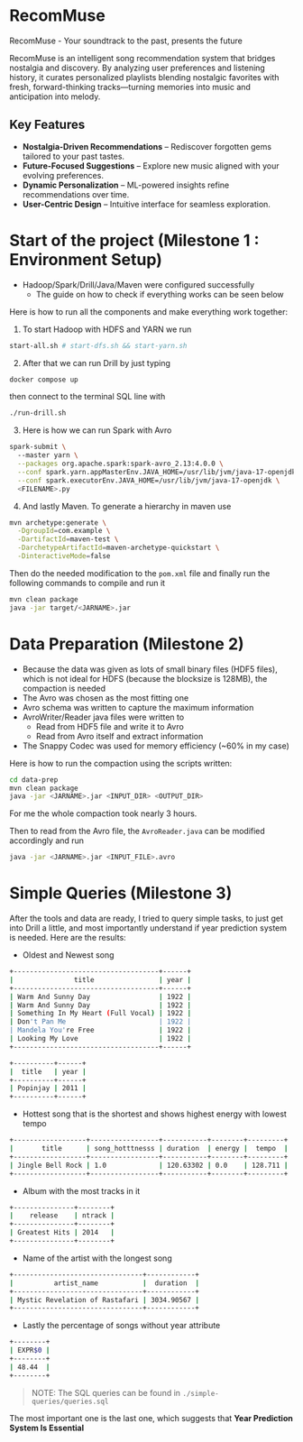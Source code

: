 # RecomMuse
RecomMuse - Your soundtrack to the past, presents the future

RecomMuse is an intelligent song recommendation system that bridges nostalgia and discovery. By analyzing user preferences and listening history, it curates personalized playlists blending nostalgic favorites with fresh, forward-thinking tracks—turning memories into music and anticipation into melody.

## Key Features

- **Nostalgia-Driven Recommendations** – Rediscover forgotten gems tailored to your past tastes.
- **Future-Focused Suggestions** – Explore new music aligned with your evolving preferences.
- **Dynamic Personalization** – ML-powered insights refine recommendations over time.
- **User-Centric Design** – Intuitive interface for seamless exploration.

# Start of the project (Milestone 1 : Environment Setup)

- Hadoop/Spark/Drill/Java/Maven were configured successfully
    - The guide on how to check if everything works can be seen below

Here is how to run all the components and make everything work together:

1. To start Hadoop with HDFS and YARN we run 
```bash 
start-all.sh # start-dfs.sh && start-yarn.sh
```
2. After that we can run Drill by just typing 
```bash 
docker compose up
```
then connect to the terminal SQL line with 
```bash 
./run-drill.sh 
```
3. Here is how we can run Spark with Avro
```bash 
spark-submit \ 
  --master yarn \
  --packages org.apache.spark:spark-avro_2.13:4.0.0 \
  --conf spark.yarn.appMasterEnv.JAVA_HOME=/usr/lib/jvm/java-17-openjdk \
  --conf spark.executorEnv.JAVA_HOME=/usr/lib/jvm/java-17-openjdk \
  <FILENAME>.py
```
4. And lastly Maven. To generate a hierarchy in maven use 
```bash 
mvn archetype:generate \
  -DgroupId=com.example \
  -DartifactId=maven-test \
  -DarchetypeArtifactId=maven-archetype-quickstart \
  -DinteractiveMode=false
```
Then do the needed modification to the `pom.xml` file and finally run the following commands to compile and run it
```bash 
mvn clean package 
java -jar target/<JARNAME>.jar 
```

# Data Preparation (Milestone 2)

- Because the data was given as lots of small binary files (HDF5 files), which is not ideal for HDFS (because the blocksize is 128MB), the compaction is needed
- The Avro was chosen as the most fitting one
- Avro schema was written to capture the maximum information
- AvroWriter/Reader java files were written to 
    - Read from HDF5 file and write it to Avro
    - Read from Avro itself and extract information 
- The Snappy Codec was used for memory efficiency (~60% in my case)

Here is how to run the compaction using the scripts written:
```bash
cd data-prep
mvn clean package 
java -jar <JARNAME>.jar <INPUT_DIR> <OUTPUT_DIR>
```

For me the whole compaction took nearly 3 hours.

Then to read from the Avro file, the `AvroReader.java` can be modified accordingly and run
```bash 
java -jar <JARNAME>.jar <INPUT_FILE>.avro
```

# Simple Queries (Milestone 3) 

After the tools and data are ready, I tried to query simple tasks, to just get into Drill a little, and most importantly understand if year prediction system is needed. Here are the results:
- Oldest and Newest song
```bash 
+------------------------------------+------+
|               title                | year |
+------------------------------------+------+
| Warm And Sunny Day                 | 1922 |
| Warm And Sunny Day                 | 1922 |
| Something In My Heart (Full Vocal) | 1922 |
| Don't Pan Me                       | 1922 |
| Mandela You're Free                | 1922 |
| Looking My Love                    | 1922 |
+------------------------------------+------+

+----------+------+
|  title   | year |
+----------+------+
| Popinjay | 2011 |
+----------+------+
```
- Hottest song that is the shortest and shows highest energy with lowest tempo
```bash 
+------------------+-----------------+-----------+--------+---------+
|       title      | song_hotttnesss | duration  | energy |  tempo  |
+------------------+-----------------+-----------+--------+---------+
| Jingle Bell Rock | 1.0             | 120.63302 | 0.0    | 128.711 |
+------------------+-----------------+-----------+--------+---------+
```
- Album with the most tracks in it 
```bash 
+---------------+--------+
|    release    | ntrack |
+---------------+--------+
| Greatest Hits | 2014   |
+---------------+--------+
```
- Name of the artist with the longest song
```bash 
+--------------------------------+------------+
|          artist_name           |  duration  |
+--------------------------------+------------+
| Mystic Revelation of Rastafari | 3034.90567 |
+--------------------------------+------------+
```
- Lastly the percentage of songs without year attribute 
```bash 
+--------+
| EXPR$0 |
+--------+
| 48.44  |
+--------+
```

> NOTE: The SQL queries can be found in `./simple-queries/queries.sql`

The most important one is the last one, which suggests that **Year Prediction System Is Essential**
